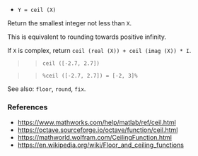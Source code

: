- `Y = ceil (X)`

Return the smallest integer not less than `X`.

This is equivalent to rounding towards positive infinity.

If `X` is complex, return `ceil (real (X)) + ceil (imag (X)) * I`.

> > `ceil ([-2.7, 2.7])`

> > `%ceil ([-2.7, 2.7]) = [-2, 3]%`

See also: `floor`, `round`, `fix`.

### References

- https://www.mathworks.com/help/matlab/ref/ceil.html
- https://octave.sourceforge.io/octave/function/ceil.html
- https://mathworld.wolfram.com/CeilingFunction.html
- https://en.wikipedia.org/wiki/Floor_and_ceiling_functions
